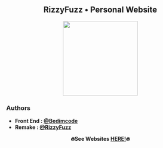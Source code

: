 <div align="center"/>

## RizzyFuzz • Personal Website

<img src="https://i.ibb.co/ns4yCtK/favicon.jpg" width="200"/></div>

### Authors
<b>

- Front End : [@Bedimcode](https://github.com/bedimcode)
- Remake : [@RizzyFuzz](https://github.com/RizzyFuzz)
</b>

<div align="center"/>

<b>🔥See Websites [HERE!](https://rizzy.eu.org)🔥</b>
</div>
